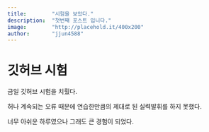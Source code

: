 ```yaml
---
title:        "시험을 보았다."
description:  "첫번째 포스트 입니다."
image:        "http://placehold.it/400x200"
author:       "jjun4588"
---
```


깃허브 시험
============

금일 깃허브 시험을 치뤘다.

허나 계속되는 오류 때문에 연습한만큼의 제대로 된 실력발휘를 하지 못했다.

너무 아쉬운 하루였으나 그래도 큰 경험이 되었다.

